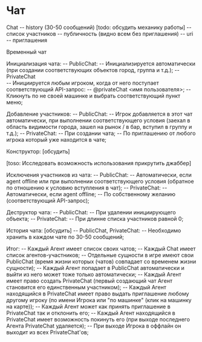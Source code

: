 ﻿
# Чат #

Chat 
	-- history (30-50 сообщений) [todo: обсудить механику работы]
	-- список участников
    -- публичность (видно всем без приглашения)
    -- uri
    -- приглашения

Временный чат

Инициализация чата: 
	-- PublicChat:
		-- Инициализируется автоматически (при создании соответствующих объектов город, группа и т.д.);
	-- PrivateChat		
		-- Инициируется любым игроком, когда от него поступает соответствующий API-запрос: 
			-- @privateChat <имя пользователя>;
			-- Кликнуть по не своей машинке и выбрать соответствующий пункт меню;

Добавление участников: 
	-- PublicChat:
		-- Игрок добавляется в этот чат автоматически, при выполнении соответствующего условия (заехал в область видимости города, зашел на рынок / в бар, вступил в группу и т.д.);
	-- PrivateChat:
		-- При создании чата;
		-- По приглашению от любого игрока который уже находится в чате;		
		
Конструктор: [обсудить]

[toso: Исследовать возможность использования прикрутить джаббер]
		
Исключения участников из чата: 
	-- PublicChat:
		-- Автоматически, если agent offline или при выполнении соответствующего условия (обратное по отношению к условию вступления в чат);
	-- PrivateChat:
		-- Автоматически, если agent offline;
		-- По собственному желанию (соответствующий API-запрос); 

Деструктор чата: 
	-- PublicChat:
		-- При удалении инициирующего объекта;
	-- PrivateChat:
		-- При длинне списка участников равной 0;
		
История чата: [обсудить]
	-- PublicChat, PrivateChat:
		-- Необходимо хранить в каждом чате по 30-50 сообщений;
		
Итог: 
	-- Каждый Агент имеет список своих чатов;
	-- Каждый Chat имеет список агентов-участников;
	-- Отдельные сущности в игре имеют свои PublicChat (время жизни которых (чатов) совпадает со временем жизни сущности);
	-- Каждый Агент попадает в PublicChat автоматически и выйти из него может тоже только автоматически;
	-- Каждый Агент имеет право создать PrivateChat (первый создающий чат Агент становится его единственным участником);
	-- Каждый Агент находящийся в PrivateChat имеет право выдать приглашение любому другому игроку (по имени Игрока или "по машинке" (клик на машинку на карте));
	-- Каждый Агент может как принять приглашение в PrivateChat так и отклонить его;
	-- Каждый Агент находящийся в PrivateChat имеет возможность покинуть его (при выходе последнего Агента PrivateChat удаляется); 
	-- При выходе Игрока в оффлайн он выходит из всех PrivateChat'ов;